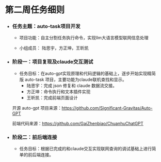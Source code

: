 # **第二周任务细则**

- ### 任务主题：auto-task项目开发
  
  * 项目功能：自主分割任务执行命令，实现llm大语言模型联网信息处理
  
  * 小组成员： 陆思宇，方正坤，王昕凯

- ### 阶段一：项目复现及claude交互测试
  
  * 任务目标：在auto-gpt实现原理和代码逻辑的基础上，逐步开始实现精简版 auto-task 项目，主要功能为claude联机查找和显示。
    - 陆思宇：完成 json 修复和 claude 数据流交接。
    - 方正坤：命令执行和文本插件实现
    - 王昕凯：完成前端页面设计
  
  开源 auto-gpt 项目来源：https://github.com/Significant-Gravitas/Auto-GPT
  
  前端代码来源：https://github.com/GaiZhenbiao/ChuanhuChatGPT

- ### 阶段二：前后端连接
  
  + 任务目标：根据已完成的和claude交互实现联网查询的调试基础上进行简单的前后端连接。

